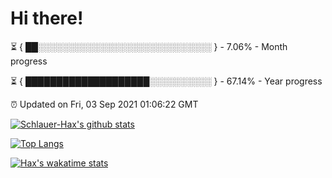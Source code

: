 # Hi there!

⏳ { ██░░░░░░░░░░░░░░░░░░░░░░░░░░░░ } - 7.06% - Month progress

⏳ { ████████████████████░░░░░░░░░░ } - 67.14% - Year progress

⏰ Updated on Fri, 03 Sep 2021 01:06:22 GMT


[![Schlauer-Hax's github stats](https://github-readme-stats.vercel.app/api?username=Schlauer-Hax&show_icons=true&theme=dark&count_private=true)](https://github.com/Schlauer-Hax)


[![Top Langs](https://github-readme-stats.vercel.app/api/top-langs/?username=Schlauer-Hax&layout=compact&theme=dark)](https://github.com/Schlauer-Hax?tab=repositories)


[![Hax's wakatime stats](https://github-readme-stats.vercel.app/api/wakatime?username=Hax&theme=dark)](https://wakatime.com/@Hax)

